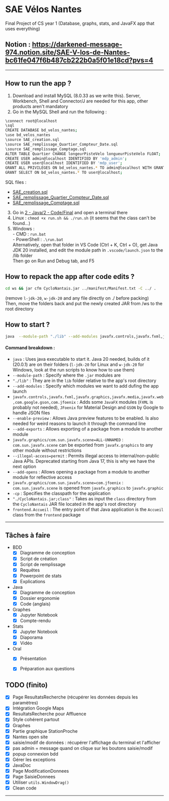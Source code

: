 # SAE Vélos Nantes
Final Project of CS year 1 (Database, graphs, stats, and JavaFX app that uses everything)

## Notion : https://darkened-message-974.notion.site/SAE-V-los-de-Nantes-bc61fe047f6b487cb222b0a5f01e18cd?pvs=4

-----

## How to run the app ?

1) Download and install MySQL (8.0.33 as we write this). Server, Workbench, Shell and Connector/J are needed for this app, other products aren't mandatory
2) Go in the MySQL Shell and run the following :
```bash
\connect root@localhost
\sql
CREATE DATABASE bd_velos_nantes;
\use bd_velos_nantes
\source SAE_creation.sql
\source SAE_remplissage_Quartier_Compteur_Date.sql
\source SAE_remplissage_Comptage.sql
ALTER TABLE Quartier CHANGE longeurPisteVelo longueurPisteVelo FLOAT;
CREATE USER admin@localhost IDENTIFIED BY 'mdp_admin';
CREATE USER user@localhost IDENTIFIED BY 'mdp_user';
GRANT ALL PRIVILEGES ON bd_velos_nantes.* TO admin@localhost WITH GRANT OPTION;
GRANT SELECT ON bd_velos_nantes.* TO user@localhost;
```
SQL files :  
- [SAE_creation.sql](https://raw.githubusercontent.com/EDM115/school-codes-v2/master/BUT1/Codes/R2.06/SAE_creation.sql)  
- [SAE_remplissage_Quartier_Compteur_Date.sql](https://raw.githubusercontent.com/EDM115/school-codes-v2/master/BUT1/Codes/R2.06/SAE_remplissage_Quartier_Compteur_Date.sql)  
- [SAE_remplissage_Comptage.sql](https://raw.githubusercontent.com/EDM115/school-codes-v2/master/BUT1/Codes/R2.06/SAE_remplissage_Comptage.sql)  

3) Go in [2 - Java/2 - Code/Final](./2%20-%20Java/2%20-%20Code/Final) and open a terminal there
  1) Linux : `chmod +x run.sh && ./run.sh` (it seems that the class can't be found...)
  2) Windows :  
    - CMD : `run.bat`  
    - PowerShell : `.\run.bat`  
Alternatively, open that folder in VS Code (Ctrl + K, Ctrl + O), get Java JDK 20 installed, and edit the module path in `.vscode/launch.json` to the /lib folder  
Then go on Run and Debug tab, and F5

## How to repack the app after code edits ?

```bash
cd ws && jar cfm CycloNantais.jar ../manifest/Manifest.txt -C ../ .
```
(remove `l-jdk-20`, `w-jdk-20` and any file directly on ./ before packing)  
Then, move the folders back and put the newly created JAR from /ws to the root directory

## How to start ?
```bash
java  --module-path "./lib" --add-modules javafx.controls,javafx.fxml,javafx.graphics,javafx.media,javafx.web,com.google.gson,com.jfoenix --enable-preview --add-exports javafx.graphics/com.sun.javafx.scene=ALL-UNNAMED --illegal-access=permit --add-opens javafx.graphics/com.sun.javafx.scene=com.jfoenix -cp "./CycloNantais.jar;class" frontend.Accueil
```

#### Command breakdown :
+ `java` : Uses java executable to start it. Java 20 needed, builds of it (20.0.1) are on their folders (`l-jdk-20` for Linux and `w-jdk-20` for Windows, look at the run scripts to know how to use them)
+ `--module-path` : Specify where the `.jar` modules are
+ `"./lib"` : They are in the `lib` folder relative to the app's root directory
+ `--add-modules` : Specify which modules we want to add dufing the app launch
+ `javafx.controls,javafx.fxml,javafx.graphics,javafx.media,javafx.web,com.google.gson,com.jfoenix` : Adds some `JavaFX` modules (`FXML` is probably not needed), `JFoenix` for Material Design and `GSON` by Google to handle JSON files
+ `--enable-preview` : Allows Java preview features to be enabled. Is also needed for weird reasons to launch it through the command line
+ `--add-exports` : Allows exporting of a package from a module to another module
+ `javafx.graphics/com.sun.javafx.scene=ALL-UNNAMED` : `com.sun.javafx.scene` can be exported from `javafx.graphics` to any other module without restrictions
+ `--illegal-access=permit` : Permits illegal access to internal/non-public Java APIs. Deprecated starting from Java 17, this is why we have the next option
+ `--add-opens` : Allows opening a package from a module to another module for reflective access
+ `javafx.graphics/com.sun.javafx.scene=com.jfoenix` : `com.sun.javafx.scene` is opened from `javafx.graphics` to `javafx.graphic`
+ `-cp` : Specifies the classpath for the application
+ `"./CycloNantais.jar;class"` : Takes as input the `class` directory from the `CycloNantais` JAR file located in the app's root directory
+ `frontend.Accueil` : The entry point of that Java application is the `Accueil` class from the `frontend` package

-----

## Tâches à faire
- BDD
  - [x] Diagramme de conception
  - [x] Script de création
  - [x] Script de remplissage
  - [x] Requêtes
  - [x] Powerpoint de stats
  - [x] Explications
- Java
  - [x] Diagramme de conception
  - [x] Dossier ergonomie
  - [x] Code (anglais)
- Graphes
  - [x] Jupyter Notebook
  - [x] Compte-rendu
- Stats
  - [x] Jupyter Notebook
  - [x] Diaporama
  - [x] Vidéo
- Oral
  - [x] Présentation
  - [x] Préparation aux questions
  
  
## TODO (finito)

- [x] Page ResultatsRecherche (récupérer les données depuis les paramètres)
- [x] Intégration Google Maps
- [x] ResultatsRecherche pour Affluence
- [x] Style cohérent partout
- [x] Graphes
- [x] Partie graphique StationProche
- [x] Nantes open site
- [x] saisie/modif de données : récupérer l'affichage du terminal et l'afficher
- [x] pas admin = message quand on clique sur les boutons saisie/modif
- [x] popup connexion bdd
- [x] Gérer les exceptions
- [x] JavaDoc
- [x] Page ModificationDonnees
- [x] Page SaisieDonnees
- [x] Utiliser `utils.WindowDrag()`
- [x] Clean code

-----
